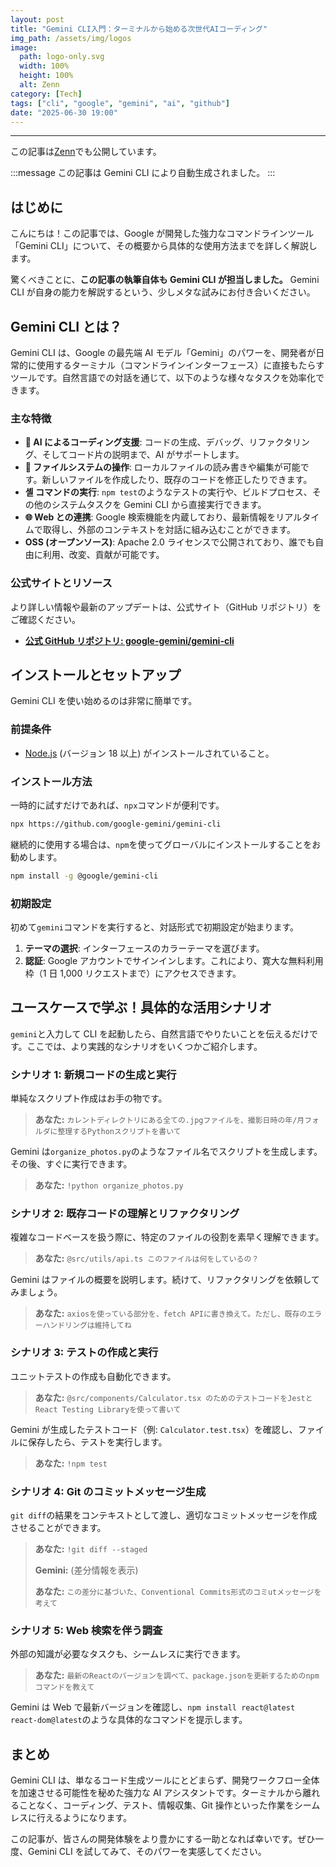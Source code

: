 ```yaml
---
layout: post
title: "Gemini CLI入門：ターミナルから始める次世代AIコーディング"
img_path: /assets/img/logos
image:
  path: logo-only.svg
  width: 100%
  height: 100%
  alt: Zenn
category: [Tech]
tags: ["cli", "google", "gemini", "ai", "github"]
date: "2025-06-30 19:00"
---
```



---

この記事は[Zenn](https://zenn.dev/long910/articles/2025-06-30-gemini-cli-introduction)でも公開しています。

:::message
この記事は Gemini CLI により自動生成されました。
:::

## はじめに

こんにちは！この記事では、Google が開発した強力なコマンドラインツール「Gemini CLI」について、その概要から具体的な使用方法までを詳しく解説します。

驚くべきことに、**この記事の執筆自体も Gemini CLI が担当しました。** Gemini CLI が自身の能力を解説するという、少しメタな試みにお付き合いください。

## Gemini CLI とは？

Gemini CLI は、Google の最先端 AI モデル「Gemini」のパワーを、開発者が日常的に使用するターミナル（コマンドラインインターフェース）に直接もたらすツールです。自然言語での対話を通じて、以下のような様々なタスクを効率化できます。

### 主な特徴

- **🤖 AI によるコーディング支援**: コードの生成、デバッグ、リファクタリング、そしてコード片の説明まで、AI がサポートします。
- **📄 ファイルシステムの操作**: ローカルファイルの読み書きや編集が可能です。新しいファイルを作成したり、既存のコードを修正したりできます。
- **셸 コマンドの実行**: `npm test`のようなテストの実行や、ビルドプロセス、その他のシステムタスクを Gemini CLI から直接実行できます。
- **🌐 Web との連携**: Google 検索機能を内蔵しており、最新情報をリアルタイムで取得し、外部のコンテキストを対話に組み込むことができます。
- **OSS (オープンソース)**: Apache 2.0 ライセンスで公開されており、誰でも自由に利用、改変、貢献が可能です。

### 公式サイトとリソース

より詳しい情報や最新のアップデートは、公式サイト（GitHub リポジトリ）をご確認ください。

- **[公式 GitHub リポジトリ: google-gemini/gemini-cli](https://github.com/google-gemini/gemini-cli)**

## インストールとセットアップ

Gemini CLI を使い始めるのは非常に簡単です。

### 前提条件

- [Node.js](https://nodejs.org/) (バージョン 18 以上) がインストールされていること。

### インストール方法

一時的に試すだけであれば、`npx`コマンドが便利です。

```bash
npx https://github.com/google-gemini/gemini-cli
```

継続的に使用する場合は、`npm`を使ってグローバルにインストールすることをお勧めします。

```bash
npm install -g @google/gemini-cli
```

### 初期設定

初めて`gemini`コマンドを実行すると、対話形式で初期設定が始まります。

1.  **テーマの選択**: インターフェースのカラーテーマを選びます。
2.  **認証**: Google アカウントでサインインします。これにより、寛大な無料利用枠（1 日 1,000 リクエストまで）にアクセスできます。

## ユースケースで学ぶ！具体的な活用シナリオ

`gemini`と入力して CLI を起動したら、自然言語でやりたいことを伝えるだけです。ここでは、より実践的なシナリオをいくつかご紹介します。

### シナリオ 1: 新規コードの生成と実行

単純なスクリプト作成はお手の物です。

> **あなた:** `カレントディレクトリにある全ての.jpgファイルを、撮影日時の年/月フォルダに整理するPythonスクリプトを書いて`

Gemini は`organize_photos.py`のようなファイル名でスクリプトを生成します。その後、すぐに実行できます。

> **あなた:** `!python organize_photos.py`

### シナリオ 2: 既存コードの理解とリファクタリング

複雑なコードベースを扱う際に、特定のファイルの役割を素早く理解できます。

> **あなた:** `@src/utils/api.ts このファイルは何をしているの？`

Gemini はファイルの概要を説明します。続けて、リファクタリングを依頼してみましょう。

> **あなた:** `axiosを使っている部分を、fetch APIに書き換えて。ただし、既存のエラーハンドリングは維持してね`

### シナリオ 3: テストの作成と実行

ユニットテストの作成も自動化できます。

> **あなた:** `@src/components/Calculator.tsx のためのテストコードをJestとReact Testing Libraryを使って書いて`

Gemini が生成したテストコード（例: `Calculator.test.tsx`）を確認し、ファイルに保存したら、テストを実行します。

> **あなた:** `!npm test`

### シナリオ 4: Git のコミットメッセージ生成

`git diff`の結果をコンテキストとして渡し、適切なコミットメッセージを作成させることができます。

> **あなた:** `!git diff --staged`
>
> **Gemini:** (差分情報を表示)
>
> **あなた:** `この差分に基づいた、Conventional Commits形式のコミutメッセージを考えて`

### シナリオ 5: Web 検索を伴う調査

外部の知識が必要なタスクも、シームレスに実行できます。

> **あなた:** `最新のReactのバージョンを調べて、package.jsonを更新するためのnpmコマンドを教えて`

Gemini は Web で最新バージョンを確認し、`npm install react@latest react-dom@latest`のような具体的なコマンドを提示します。

## まとめ

Gemini CLI は、単なるコード生成ツールにとどまらず、開発ワークフロー全体を加速させる可能性を秘めた強力な AI アシスタントです。ターミナルから離れることなく、コーディング、テスト、情報収集、Git 操作といった作業をシームレスに行えるようになります。

この記事が、皆さんの開発体験をより豊かにする一助となれば幸いです。ぜひ一度、Gemini CLI を試してみて、そのパワーを実感してください。
